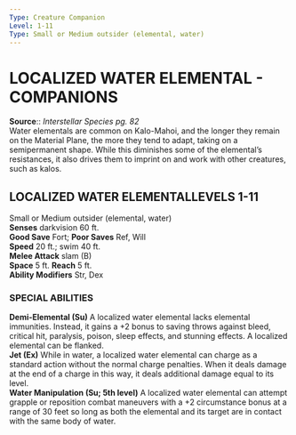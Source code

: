 ```yaml
---
Type: Creature Companion
Level: 1-11
Type: Small or Medium outsider (elemental, water)  
---
```

# LOCALIZED WATER ELEMENTAL - COMPANIONS

**Source**:: _Interstellar Species pg. 82_  
Water elementals are common on Kalo-Mahoi, and the longer they remain on the Material Plane, the more they tend to adapt, taking on a semipermanent shape. While this diminishes some of the elemental’s resistances, it also drives them to imprint on and work with other creatures, such as kalos.

## LOCALIZED WATER ELEMENTALLEVELS 1-11

Small or Medium outsider (elemental, water)  
**Senses** darkvision 60 ft.  
**Good Save** Fort; **Poor Saves** Ref, Will  
**Speed** 20 ft.; swim 40 ft.  
**Melee Attack** slam (B)  
**Space** 5 ft. **Reach** 5 ft.  
**Ability Modifiers** Str, Dex  

### SPECIAL ABILITIES

**Demi-Elemental (Su)** A localized water elemental lacks elemental immunities. Instead, it gains a +2 bonus to saving throws against bleed, critical hit, paralysis, poison, sleep effects, and stunning effects. A localized elemental can be flanked.  
**Jet (Ex)** While in water, a localized water elemental can charge as a standard action without the normal charge penalties. When it deals damage at the end of a charge in this way, it deals additional damage equal to its level.  
**Water Manipulation (Su; 5th level)** A localized water elemental can attempt grapple or reposition combat maneuvers with a +2 circumstance bonus at a range of 30 feet so long as both the elemental and its target are in contact with the same body of water.
